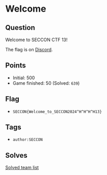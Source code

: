 # Welcome
## Question
Welcome to SECCON CTF 13!

The flag is on [Discord](https://discord.gg/fV4pPYMUSw).


## Points
- Initial: 500
- Game finished: 50 (Solved: `639`)

## Flag
- `SECCON{Welcome_to_SECCON2024^H^H^H^H13}`

## Tags
- `author:SECCON`

## Solves
[Solved team list](./solves.md)
